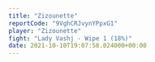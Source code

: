 ```yaml
---
title: "Zizounette"
reportCode: "9VghCRJvynYPpxG1"
player: "Zizounette"
fight: "Lady Vashj - Wipe 1 (18%)"
date: 2021-10-10T19:07:58.024000+00:00
---
```

